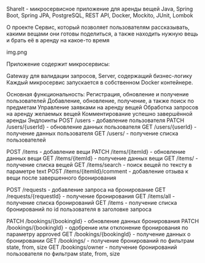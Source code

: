 ShareIt - микросервисное приложение для аренды вещей
Java, Spring Boot, Spring JPA, PostgreSQL, REST API, Docker, Mockito, JUnit, Lombok

О проекте
Сервис, который позволяет пользователям рассказывать, какими вещами они готовы поделиться, а также находить нужную вещь и брать её в аренду на какое-то время

img.png

Приложение содержит микросервисы:

Gateway для валидации запросов,
Server, содержащий бизнес-логику
Каждый микросервис запускается в собственном Docker контейнере.

Основная функциональность:
Регистрация, обновление и получение пользователей
Добавление, обновление, получение, а также поиск по предметам
Управление заявками на аренду вещей
Обработка запросов на аренду желаемых вещей
Комментирование успешно завершённой аренды
Эндпоинты
POST /users - добавление пользователя
PATCH /users/{userId} - обновление данных пользователя
GET /users/{userId} - получение данных пользователя
GET /users/ - получение списка пользователей


POST /items - добавление вещи
PATCH /items/{itemId} - обновление данных вещи
GET /items/{itemId} - получение данных вещи
GET /items/ - получение списка вещей
GET /items/search - поиск вещей по тексту в параметре text
POST /items/{itemId}/comment - добавление отзыва к вещи после завершенного бронирования


POST /requests - добавление запроса на бронирование
GET /requests/{requestId} - получение бронирования
GET /items/all - получение списка бронирований
GET /items - получение списка бронирований по id пользователя в заголовке запроса


PATCH /bookings/{bookingId} - обновление данных бронирования
PATCH /bookings/{bookingId} - одобрение или отклонение бронирования по параметру approved
GET /bookings/{bookingId} - получение данных о бронировании
GET /bookings/ - получение бронирований по фильтрам state, from, size
GET /bookings/owner - получение бронирований пользователя по фильтрам state, from, size
